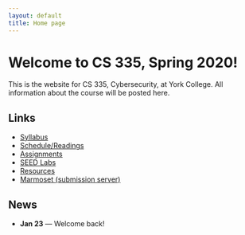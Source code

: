 ```yaml
---
layout: default
title: Home page
---
```

# Welcome to CS 335, Spring 2020!

This is the website for CS 335, Cybersecurity, at York College. All information about the course will be posted here.

## Links

* [Syllabus](syllabus/index.html)
* [Schedule/Readings](schedule/index.html)
* [Assignments](assignments/index.html)
* <a href="https://seedsecuritylabs.org/Labs_16.04/" target="_blank">SEED Labs</a>
* [Resources](resources/index.html)
* [Marmoset (submission server)](https://cs.ycp.edu/marmoset)

<!--
* [Schedule](schedule/index.html)
* [Labs](labs/index.html)
* [Assignments](assign/index.html)
* [Resources](resources.html)
* [Syllabus](syllabus.html)
* [Ethics](assign/ethics.md)
-->

## News

* **Jan 23** &mdash; Welcome back!
